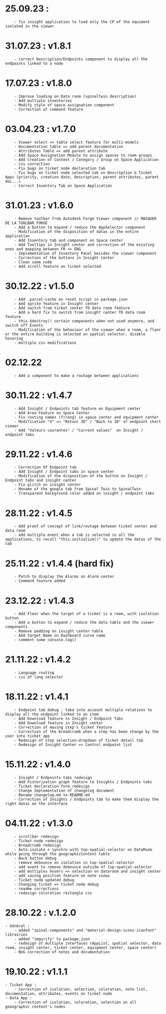 # 25.09.23 : 
        - fix insight application to load only the CP of the equiment isolated in the viewer

# 31.07.23 : v1.8.1
        - correct Description/Endpoints component to display all the endpoints linked to a node

# 17.07.23 : v1.8.0
        - Improve loading on Data room (spinaltwin description)
        - Add multiple inventories
        - Modify style of space assignation component
        - Correction of command feature

# 03.04.23 : v1.7.0
        - Viewer select => table select feature for multi-models
        - Documentation table => add parent documentation
        - Attributes Table => add parent attribute
        - Add Space Assignation Module to assign spaces to room groups
        - Add Creation of Context / Category / Group on Space Application
        - Css correction
        - Fix bugs on ticket node declaration tab
        - Fix bugs on ticket node selected tab on Description & Ticket Apps (priority, creation date, description, parent attributes, parent doc...)
        - Correct Inventory Tab on Space Application
        

# 31.01.23 : v1.6.0
        - Remove toolbar from Autodesk Forge Viewer component // MASQUER DE LA TOOLBAR FORGE
        - Add a button to expand / reduce the AppSelector component
        - Modification of the disposition of datas in the entire application
        - Add Inventory tab and component on Space center
        - Add Tooltips in Insight center and correction of the existing ones and mapping between FR <> ENG
        - Implementation of Inventory Panel besides the viewer component
        - Correction of the buttons in Insight Center
        - Clean some code
        - Add scroll feature on ticket selected

# 30.12.22 : v1.5.0
        - Add .parcel-cache on reset script in package.json
        - Add sprite feature in Insight center
        - Add switch from ticket center TO data room feature
        - Add a hard fix to switch from insight center TO data room feature
        - this.$destroy() certain components when not used anymore, and switch off Events
        - Modification of the behaviour of the viewer when a room, a floor or the entire building is selected on spatial selector, disable hovering
        - multiple css modifications

# 02.12.22
        - Add a component to make a routage between applications 

# 30.11.22 : v1.4.7
        - Add Insight / Endpoints tab feature on Equipment center
        - Add Area Feature on Space Center
        - Fix routing names (fr/eng) in space center and equipment center
        - Modification "X" => "Retour 3D" / "Back to 3D" of endpoint chart viewer
        - Add "Valeurs courantes" / "Current values"  on Insight / endpoint tabs

# 29.11.22 : v1.4.6
        - Correction Of Endpoint tab
        - Add Insight / Endpoint tabs in space center
        - Modification of the disposition of the button on Insight / Endpoint tabs and insight center
        - Fix glitch on insight center
        - Rename of the google tab from Spinal Twin to SpinalTwin
        - Transparent background color added on insight / endpoint tabs

# 28.11.22 : v1.4.5
        - Add proof of concept of link/routage between ticket center and data room
        - add multiple event when a tab is selected in all the applications, to recall "this.initialize()" to update the datas of the tab

# 25.11.22 : v1.4.4 (hard fix)
        - Patch to display the Alarms on Alarm center
        - Command feature added

# 23.12.22 : v1.4.3
        - Add Floor when the target of a ticket is a room, with isolation button
        - Add a button to expand / reduce the data table and the viewer components
        - Remove padding on insight center table
        - Add target Name on Dashboard curve name
        - comment some console.log()

# 21.11.22 : v1.4.2
        - Language routing
        - css of lang selector

# 18.11.22 : v1.4.1
        - Endpoint tab debug : take into account multiple relations to display all the endpoint linked to an item
        - Add Download feature to Insight / Endpoint Tabs
        - Add Download feature in Insight center
        - Correction of moving step's ticket feature
        - Correction of the breadcrumb when a step has been change by the user into ticket app
        - Redesign of step selection-dropdown of ticket detail tab
        - Redesign of Insight Center => Control endpoint list

# 15.11.22 : v1.4.0
        - Insight / Endpoints tabs redesign
        - Add historization graph feature to Insights / Endpoints tabs
        - Ticket declaration form redesign
        - Change Implementation of changelog document
        - Rename changelog.md to README.md
        - Correction of Insights / Endpoints tab to make them display the right datas on the interface

# 04.11.22 : v1.3.0
        - scrollbar redesign
        - Ticket node redesign
        - Breadcrumb redesign
        - Auto-isolate + synchro with top-spatial-selector on DataRoom while going through the geographicContext table
        - Back button debug
        - remove debounce on isolation in top-spatial-selector
        - add event to remove debounce outside of top-spatial-selector
        - add multiples hovers => selection on dataroom and insight center
        - add saving position feature on note views
        - Ticket node updated debug
        - Changing ticket => ticket node debug
        - readme corrections
        - redesign coloration rectangle css

# 28.10.22 : v.1.2.0
    - Général : 
        - added "spinal-components" and "material-design-icons-iconfont" librairies
        - added "imgurify" to package.json
        - redesign of multiple interfaces (AppList, spatial selector, data room, insight center, ticket center, equipment center, space center)
        - BUG correction of notes and documentation

# 19.10.22 : v1.1.1
    - Ticket App :
        - Correction of isolation, selection, coloration, note list, documentation, attributes, events on ticket node
    - Data App : 
        - Correction of isolation, coloration, selection on all geaographic context's nodes






        

